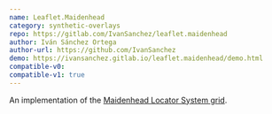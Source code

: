 ```yaml
---
name: Leaflet.Maidenhead
category: synthetic-overlays
repo: https://gitlab.com/IvanSanchez/leaflet.maidenhead
author: Iván Sánchez Ortega
author-url: https://github.com/IvanSanchez
demo: https://ivansanchez.gitlab.io/leaflet.maidenhead/demo.html
compatible-v0:
compatible-v1: true
---
```


An implementation of the <a href="https://en.wikipedia.org/wiki/Maidenhead_Locator_System">Maidenhead Locator System grid</a>.
